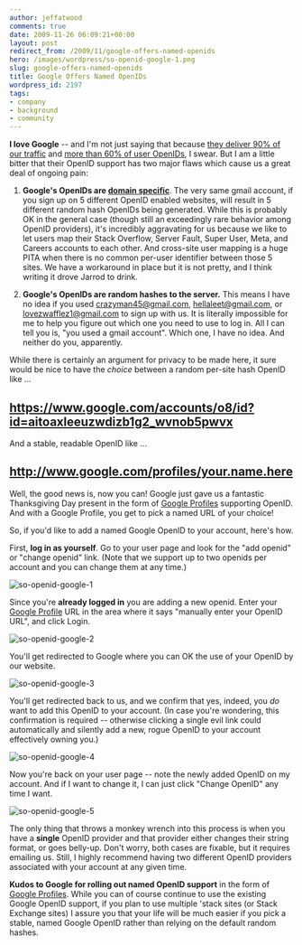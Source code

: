 ```yaml
---
author: jeffatwood
comments: true
date: 2009-11-26 06:09:21+00:00
layout: post
redirect_from: /2009/11/google-offers-named-openids
hero: /images/wordpress/so-openid-google-1.png
slug: google-offers-named-openids
title: Google Offers Named OpenIDs
wordpress_id: 2197
tags:
- company
- background
- community
---
```



**I love Google** -- and I'm not just saying that because [they deliver 90% of our traffic](http://www.codinghorror.com/blog/archives/001224.html) and [more than 60% of user OpenIDs](http://meta.stackoverflow.com/questions/31021/what-openid-providers-should-we-feature-on-the-login-page), I swear. But I am a little bitter that their OpenID support has two major flaws which cause us a great deal of ongoing pain:







  1. **Google's OpenIDs are [domain specific](http://blog.stackoverflow.com/2009/04/googles-openids-are-unique-per-domain/)**. The very same gmail account, if you sign up on 5 different OpenID enabled websites, will result in 5 different random hash OpenIDs being generated. While this is probably OK in the general case (though still an exceedingly rare behavior among OpenID providers), it's incredibly aggravating for us because we like to let users map their Stack Overflow, Server Fault, Super User, Meta, and Careers accounts to each other. And cross-site user mapping is a huge PITA when there is no common per-user identifier between those 5 sites. We have a workaround in place but it is not pretty, and I think writing it drove Jarrod to drink.

  2. **Google's OpenIDs are random hashes to the server.** This means I have no idea if you used crazyman45@gmail.com, hellaleet@gmail.com, or lovezwafflez1@gmail.com to sign up with us. It is literally impossible for me to help you figure out which one you need to use to log in. All I can tell you is, "you used a gmail account". Which one, I have no idea. And neither do you, apparently.




While there is certainly an argument for privacy to be made here, it sure would be nice to have the _choice_ between a random per-site hash OpenID like …





## https://www.google.com/accounts/o8/id?id=aitoaxleeuzwdizb1g2_wvnob5pwvx





And a stable, readable OpenID like …





## http://www.google.com/profiles/your.name.here





Well, the good news is, now you can! Google just gave us a fantastic Thanksgiving Day present in the form of [Google Profiles](http://www.google.com/profiles) supporting OpenID. And with a Google Profile, you get to pick a named URL of your choice!



So, if you'd like to add a named Google OpenID to your account, here's how. 



First, **log in as yourself**. Go to your user page and look for the "add openid" or "change openid" link. (Note that we support up to two openids per account and you can change them at any time.)



![so-openid-google-1](/blog/images/wordpress/so-openid-google-1.png)



Since you're **already logged in** you are adding a new openid. Enter your [Google Profile](http://www.google.com/profiles) URL in the area where it says "manually enter your OpenID URL", and click Login.



![so-openid-google-2](/blog/images/wordpress/so-openid-google-2.png)



You'll get redirected to Google where you can OK the use of your OpenID by our website.



![so-openid-google-3](/blog/images/wordpress/so-openid-google-3.png)



You'll get redirected back to us, and we confirm that yes, indeed, you _do_ want to add this OpenID to your account. (In case you're wondering, this confirmation is required -- otherwise clicking a single evil link could automatically and silently add a new, rogue OpenID to your account effectively owning you.)



![so-openid-google-4](/blog/images/wordpress/so-openid-google-4.png)



Now you're back on your user page -- note the newly added OpenID on my account. And if I want to change it, I can just click "Change OpenID" any time I want.



![so-openid-google-5](/blog/images/wordpress/so-openid-google-5.png)



The only thing that throws a monkey wrench into this process is when you have a **single** OpenID provider and that provider either changes their string format, or goes belly-up. Don't worry, both cases are fixable, but it requires emailing us. Still, I highly recommend having two different OpenID providers associated with your account at any given time.



**Kudos to Google for rolling out named OpenID support** in the form of [Google Profiles](http://www.google.com/profiles). While you can of course continue to use the existing Google OpenID support, if you plan to use multiple 'stack sites (or Stack Exchange sites) I assure you that your life will be much easier if you pick a stable, named Google OpenID rather than relying on the default random hashes.

